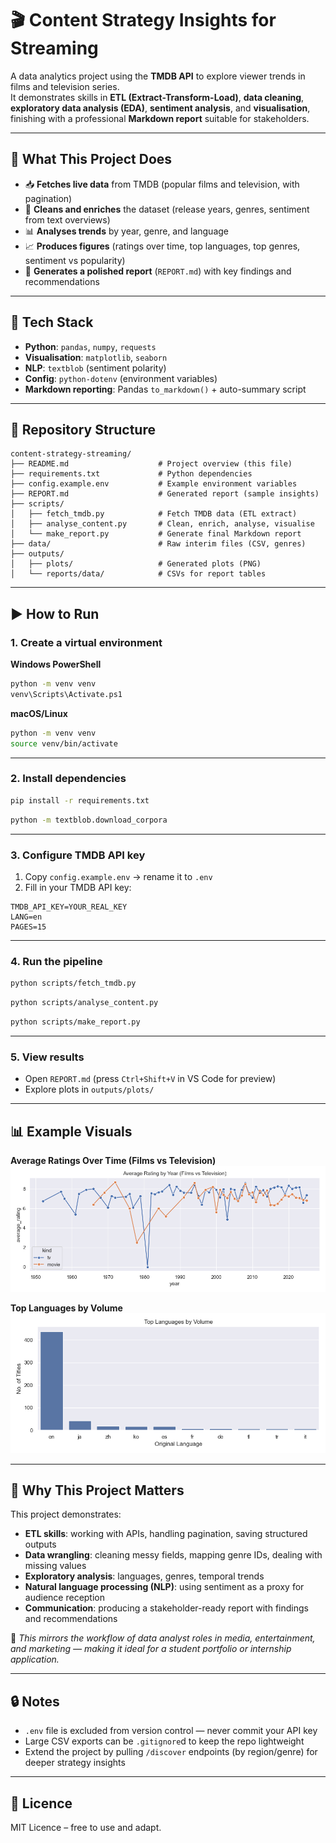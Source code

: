 # 🎬 Content Strategy Insights for Streaming  

A data analytics project using the **TMDB API** to explore viewer trends in films and television series.  
It demonstrates skills in **ETL (Extract-Transform-Load)**, **data cleaning**, **exploratory data analysis (EDA)**, **sentiment analysis**, and **visualisation**, finishing with a professional **Markdown report** suitable for stakeholders.  

---

## 🚀 What This Project Does  
- 📥 **Fetches live data** from TMDB (popular films and television, with pagination)  
- 🧹 **Cleans and enriches** the dataset (release years, genres, sentiment from text overviews)  
- 📊 **Analyses trends** by year, genre, and language  
- 📈 **Produces figures** (ratings over time, top languages, top genres, sentiment vs popularity)  
- 📝 **Generates a polished report** (`REPORT.md`) with key findings and recommendations  

---

## 🧰 Tech Stack  
- **Python**: `pandas`, `numpy`, `requests`  
- **Visualisation**: `matplotlib`, `seaborn`  
- **NLP**: `textblob` (sentiment polarity)  
- **Config**: `python-dotenv` (environment variables)  
- **Markdown reporting**: Pandas `to_markdown()` + auto-summary script  

---

## 📁 Repository Structure  

```
content-strategy-streaming/
├── README.md                    # Project overview (this file)
├── requirements.txt             # Python dependencies
├── config.example.env           # Example environment variables
├── REPORT.md                    # Generated report (sample insights)
├── scripts/
│   ├── fetch_tmdb.py            # Fetch TMDB data (ETL extract)
│   ├── analyse_content.py       # Clean, enrich, analyse, visualise
│   └── make_report.py           # Generate final Markdown report
├── data/                        # Raw interim files (CSV, genres)
├── outputs/
│   ├── plots/                   # Generated plots (PNG)
│   └── reports/data/            # CSVs for report tables
```

---

## ▶️ How to Run  

### 1. Create a virtual environment  

**Windows PowerShell**
```bash
python -m venv venv
venv\Scripts\Activate.ps1
```

**macOS/Linux**
```bash
python -m venv venv
source venv/bin/activate
```

---

### 2. Install dependencies  

```bash
pip install -r requirements.txt
```

```bash
python -m textblob.download_corpora
```

---

### 3. Configure TMDB API key  

1. Copy `config.example.env` → rename it to `.env`  
2. Fill in your TMDB API key:  

```env
TMDB_API_KEY=YOUR_REAL_KEY
LANG=en
PAGES=15
```

---

### 4. Run the pipeline  

```bash
python scripts/fetch_tmdb.py
```

```bash
python scripts/analyse_content.py
```

```bash
python scripts/make_report.py
```

---

### 5. View results  

- Open `REPORT.md` (press `Ctrl+Shift+V` in VS Code for preview)  
- Explore plots in `outputs/plots/`  

---

## 📊 Example Visuals  

**Average Ratings Over Time (Films vs Television)**  
![Average Ratings Over Time](outputs/plots/avg_rating_over_time.png)  

**Top Languages by Volume**  
![Top Languages](outputs/plots/top_languages.png)  

---

## 🎯 Why This Project Matters  

This project demonstrates:  
- **ETL skills**: working with APIs, handling pagination, saving structured outputs  
- **Data wrangling**: cleaning messy fields, mapping genre IDs, dealing with missing values  
- **Exploratory analysis**: languages, genres, temporal trends  
- **Natural language processing (NLP)**: using sentiment as a proxy for audience reception  
- **Communication**: producing a stakeholder-ready report with findings and recommendations  

📌 *This mirrors the workflow of data analyst roles in media, entertainment, and marketing — making it ideal for a student portfolio or internship application.*  

---

## 🔒 Notes  
- `.env` file is excluded from version control — never commit your API key  
- Large CSV exports can be `.gitignore`d to keep the repo lightweight  
- Extend the project by pulling `/discover` endpoints (by region/genre) for deeper strategy insights  

---

## 📄 Licence  
MIT Licence – free to use and adapt.  
